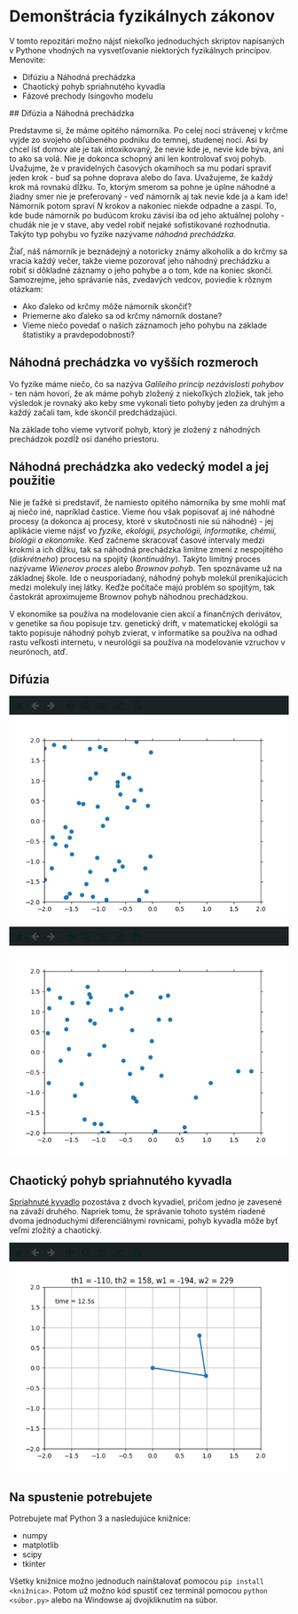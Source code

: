 # Demonštrácia fyzikálnych zákonov

V tomto repozitári možno nájsť niekoľko jednoduchých skriptov napísaných v
Pythone vhodných na vysvetľovanie niektorých fyzikálnych princípov. Menovite: 

- Difúziu a Náhodná prechádzka
- Chaotický pohyb spriahnutého kyvadla
- Fázové prechody Isingovho modelu

## Difúzia a Náhodná prechádzka

Predstavme si, že máme opitého námorníka. Po celej noci strávenej v krčme vyjde
zo svojeho obľúbeného podniku do temnej, studenej noci. Asi by chcel ísť domov
ale je tak intoxikovaný, že nevie kde je, nevie kde býva, ani to ako sa volá.
Nie je dokonca schopný ani len kontrolovať svoj pohyb. Uvažujme, že v
pravidelných časových okamihoch sa mu podarí spraviť jeden krok - buď sa pohne
doprava alebo do ľava. Uvažujeme, že každý krok má rovnakú dĺžku. To, ktorým
smerom sa pohne je úplne náhodné a žiadny smer nie je preferovaný - veď
námorník aj tak nevie kde ja a kam ide! Námorník potom spraví $N$ krokov a
nakoniec niekde odpadne a zaspí. To, kde bude námorník po budúcom kroku závisí
iba od jeho aktuálnej polohy - chudák nie je v stave, aby vedel robiť nejaké
sofistikované rozhodnutia. Takýto typ pohybu vo fyzike nazývame *náhodná
prechádzka*.

Žiaľ, náš námorník je beznádejný a notoricky známy alkoholik a do krčmy sa
vracia každý večer, takže vieme pozorovať jeho náhodný prechádzku a robiť si
dôkladné záznamy o jeho pohybe a o tom, kde na koniec skončí. Samozrejme, jeho
správanie nás, zvedavých vedcov, poviedie k rôznym otázkam:

 - Ako ďaleko od krčmy môže námorník skončiť?
 - Priemerne ako ďaleko sa od krčmy námorník dostane?
 - Vieme niečo povedať o našich záznamoch jeho pohybu na základe štatistiky a pravdepodobnosti?

## Náhodná prechádzka vo vyšších rozmeroch
Vo fyzike máme niečo, čo sa nazýva *Galileiho princíp nezávislosti pohybov* -
ten nám hovorí, že ak máme pohyb zložený z niekoľkých zložiek, tak jeho
výsledok je rovnaký ako keby sme vykonali tieto pohyby jeden za druhým a každý
začali tam, kde skončil predchádzajúci.

Na základe toho vieme vytvoriť pohyb, ktorý je zložený z náhodných prechádzok pozdĺž osí daného priestoru.

## Náhodná prechádzka ako vedecký model a jej použitie

Nie je ťažké si predstaviť, že namiesto opitého námorníka by sme mohli mať aj
niečo iné, napríklad častice. Vieme ňou však popisovať aj iné náhodné procesy
(a dokonca aj procesy, ktoré v skutočnosti nie sú náhodné) - jej aplikácie
vieme nájsť vo *fyzike, ekológii, psychológii, informatike, chémii, biológii a
ekonomike*. Keď začneme skracovať časové intervaly medzi krokmi a ich dĺžku,
tak sa náhodná prechádzka limitne zmení z nespojitého (*diskrétneho*) procesu
na spojitý (*kontinuálny*). Takýto limitný proces nazývame *Wienerov proces*
alebo *Brownov pohyb*. Ten spoznávame už na základnej škole. Ide o
neusporiadaný, náhodný pohyb molekúl prenikajúcich medzi molekuly inej látky.
Keďže počítače majú problém so spojitým, tak častokrát aproximujeme Brownov
pohyb náhodnou prechádzkou.

V ekonomike sa používa na modelovanie cien akcií a finančných derivátov, v
genetike sa ňou popisuje tzv. genetický drift, v matematickej ekológii sa takto
popisuje náhodný pohyb zvierat, v informatike sa používa na odhad rastu
veľkosti internetu, v neurológii sa používa na modelovanie vzruchov v
neurónoch, atď.

## Difúzia

![Difúzia s neviditeľnou bariérov pozdĺž osi y](diffusion_barrier.png)
![Difúzia bez neviditeľnej bariéry pozdĺž osi y](diffusion_no_barrier.png)

## Chaotický pohyb spriahnutého kyvadla

[Spriahnuté kyvadlo](https://en.wikipedia.org/wiki/Double_pendulum) pozostáva z
dvoch kyvadiel, pričom jedno je zavesené na závaží druhého. Napriek tomu, že
správanie tohoto systém riadené dvoma jednoduchými diferenciálnymi rovnicami,
pohyb kyvadla môže byť veľmi zložitý a chaotický. 

![Spriahnuté kyvadlo](double_pendulum.png)

## Na spustenie potrebujete

Potrebujete mať Python 3 a nasledujúce knižnice:
- numpy
- matplotlib
- scipy
- tkinter

Všetky knižnice možno jednoduch nainštalovať pomocou `pip install <knižnica>`.
Potom už možno kód spustiť cez terminál pomocou `python <súbor.py>` alebo na
Windowse aj dvojkliknutím na súbor. 
